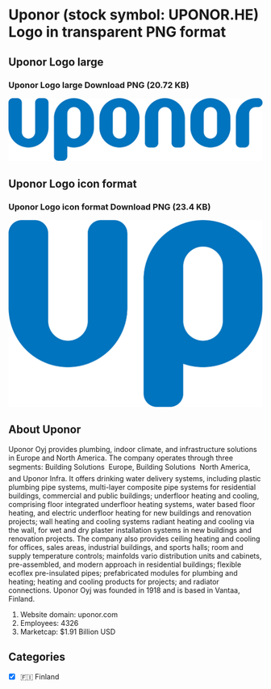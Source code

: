 # Uponor (stock symbol: UPONOR.HE) Logo in transparent PNG format

## Uponor Logo large

### Uponor Logo large Download PNG (20.72 KB)

![Uponor Logo large Download PNG (20.72 KB)](/img/orig/UPONOR.HE_BIG-ca580214.png)

## Uponor Logo icon format

### Uponor Logo icon format Download PNG (23.4 KB)

![Uponor Logo icon format Download PNG (23.4 KB)](/img/orig/UPONOR.HE-4e88c723.png)

## About Uponor

Uponor Oyj provides plumbing, indoor climate, and infrastructure solutions in Europe and North America. The company operates through three segments: Building Solutions  Europe, Building Solutions  North America, and Uponor Infra. It offers drinking water delivery systems, including plastic plumbing pipe systems, multi-layer composite pipe systems for residential buildings, commercial and public buildings; underfloor heating and cooling, comprising floor integrated underfloor heating systems, water based floor heating, and electric underfloor heating for new buildings and renovation projects; wall heating and cooling systems radiant heating and cooling via the wall, for wet and dry plaster installation systems in new buildings and renovation projects. The company also provides ceiling heating and cooling for offices, sales areas, industrial buildings, and sports halls; room and supply temperature controls; mainfolds vario distribution units and cabinets, pre-assembled, and modern approach in residential buildings; flexible ecoflex pre-insulated pipes; prefabricated modules for plumbing and heating; heating and cooling products for projects; and radiator connections. Uponor Oyj was founded in 1918 and is based in Vantaa, Finland.

1. Website domain: uponor.com
2. Employees: 4326
3. Marketcap: $1.91 Billion USD


## Categories
- [x] 🇫🇮 Finland
